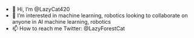 - 👋 Hi, I’m @LazyCat420
- 👀 I’m interested in machine learning, robotics looking to collaborate on anyone in AI machine learning, robotics
- 📫 How to reach me Twitter: @LazyForestCat 

<!---
LazyCat420/LazyCat420 is a ✨ special ✨ repository because its `README.md` (this file) appears on your GitHub profile.
You can click the Preview link to take a look at your changes.
--->
